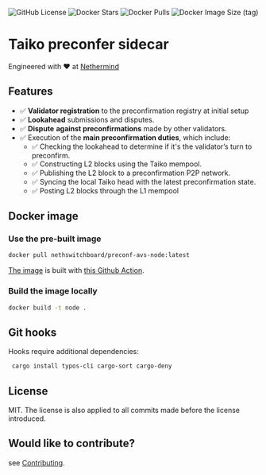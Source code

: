 ![GitHub License](https://img.shields.io/github/license/NethermindEth/Taiko-Preconf-AVS)
![Docker Stars](https://img.shields.io/docker/stars/nethswitchboard/preconf-avs-node)
![Docker Pulls](https://img.shields.io/docker/pulls/nethswitchboard/preconf-avs-node)
![Docker Image Size (tag)](https://img.shields.io/docker/image-size/nethswitchboard/preconf-avs-node/latest)

# Taiko preconfer sidecar

Engineered with ❤️ at [Nethermind](https://www.nethermind.io/)

## Features

- ✅ **Validator registration** to the preconfirmation registry at initial setup
- ✅ **Lookahead** submissions and disputes.
- ✅ **Dispute** **against preconfirmations** made by other validators.
- ✅ Execution of the **main preconfirmation duties**, which include:
  - ✅ Checking the lookahead to determine if it's the validator’s turn to preconfirm.
  - ✅ Constructing L2 blocks using the Taiko mempool.
  - ✅ Publishing the L2 block to a preconfirmation P2P network.
  - ✅ Syncing the local Taiko head with the latest preconfirmation state.
  - ✅ Posting L2 blocks through the L1 mempool

## Docker image

### Use the pre-built image

```sh
docker pull nethswitchboard/preconf-avs-node:latest
```

[The image](https://hub.docker.com/r/nethswitchboard/preconf-avs-node) is built with [this Github Action](https://github.com/NethermindEth/Taiko-Preconf-AVS/blob/master/.github/workflows/avs_docker_build.yml).

### Build the image locally

```sh
docker build -t node .
```

## Git hooks

Hooks require additional dependencies:
```sh
 cargo install typos-cli cargo-sort cargo-deny
```

## License

MIT. The license is also applied to all commits made before the license introduced.

## Would like to contribute?

see [Contributing](./CONTRIBUTING.md).
